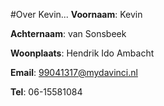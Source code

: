 #Over Kevin...
**Voornaam**: Kevin

**Achternaam**: van Sonsbeek

**Woonplaats**: Hendrik Ido Ambacht

**Email**: [99041317@mydavinci.nl](99041317@mydavinci.nl)

**Tel**: 06-15581084